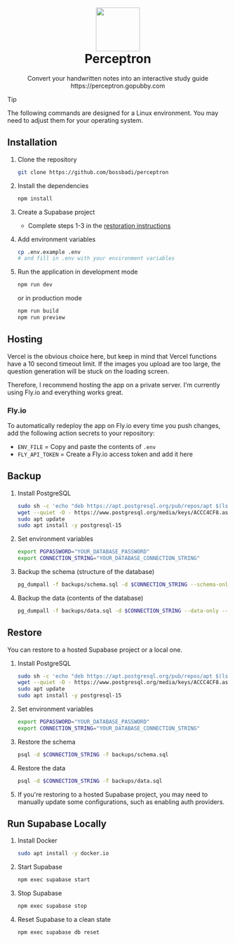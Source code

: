 <h1 align="center">
  <img src="https://perceptron.gopubby.com/favicon.png" width="100" height="100">
  <br>
  Perceptron
</h1>
<p align="center">
  Convert your handwritten notes into an interactive study guide
  <br>
  https://perceptron.gopubby.com
</p>

> [!TIP]
> The following commands are designed for a Linux environment. You may need to adjust them for your operating system.

## Installation

1. Clone the repository

   ```bash
   git clone https://github.com/bossbadi/perceptron
   ```

1. Install the dependencies

   ```bash
   npm install
   ```

1. Create a Supabase project

   - Complete steps 1-3 in the [restoration instructions](#restore)

1. Add environment variables

   ```bash
   cp .env.example .env
   # and fill in .env with your environment variables
   ```

1. Run the application in development mode

   ```bash
   npm run dev
   ```

   or in production mode

   ```bash
   npm run build
   npm run preview
   ```

## Hosting

Vercel is the obvious choice here, but keep in mind that Vercel functions have a 10 second timeout limit. If the images you upload are too large, the question generation will be stuck on the loading screen.

Therefore, I recommend hosting the app on a private server. I'm currently using Fly.io and everything works great.

### Fly.io

To automatically redeploy the app on Fly.io every time you push changes, add the following action secrets to your repository:

- `ENV_FILE` = Copy and paste the contents of `.env`
- `FLY_API_TOKEN` = Create a Fly.io access token and add it here

## Backup

1. Install PostgreSQL

   ```bash
   sudo sh -c 'echo "deb https://apt.postgresql.org/pub/repos/apt $(lsb_release -cs)-pgdg main" > /etc/apt/sources.list.d/pgdg.list'
   wget --quiet -O - https://www.postgresql.org/media/keys/ACCC4CF8.asc | sudo apt-key add -
   sudo apt update
   sudo apt install -y postgresql-15
   ```

1. Set environment variables

   ```bash
   export PGPASSWORD="YOUR_DATABASE_PASSWORD"
   export CONNECTION_STRING="YOUR_DATABASE_CONNECTION_STRING"
   ```

1. Backup the schema (structure of the database)

   ```bash
   pg_dumpall -f backups/schema.sql -d $CONNECTION_STRING --schema-only --no-owner --clean
   ```

1. Backup the data (contents of the database)

   ```bash
   pg_dumpall -f backups/data.sql -d $CONNECTION_STRING --data-only --disable-triggers
   ```

## Restore

You can restore to a hosted Supabase project or a local one.

1. Install PostgreSQL

   ```bash
   sudo sh -c 'echo "deb https://apt.postgresql.org/pub/repos/apt $(lsb_release -cs)-pgdg main" > /etc/apt/sources.list.d/pgdg.list'
   wget --quiet -O - https://www.postgresql.org/media/keys/ACCC4CF8.asc | sudo apt-key add -
   sudo apt update
   sudo apt install -y postgresql-15
   ```

1. Set environment variables

   ```bash
   export PGPASSWORD="YOUR_DATABASE_PASSWORD"
   export CONNECTION_STRING="YOUR_DATABASE_CONNECTION_STRING"
   ```

1. Restore the schema

   ```bash
   psql -d $CONNECTION_STRING -f backups/schema.sql
   ```

1. Restore the data

   ```bash
   psql -d $CONNECTION_STRING -f backups/data.sql
   ```

1. If you're restoring to a hosted Supabase project, you may need to manually update some configurations, such as enabling auth providers.

## Run Supabase Locally

1. Install Docker

   ```bash
   sudo apt install -y docker.io
   ```

1. Start Supabase

   ```bash
   npm exec supabase start
   ```

1. Stop Supabase

   ```bash
   npm exec supabase stop
   ```

1. Reset Supabase to a clean state

   ```bash
   npm exec supabase db reset
   ```
